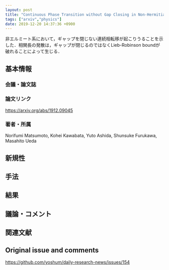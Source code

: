 ```yaml
---
layout: post
title: "Continuous Phase Transition without Gap Closing in Non-Hermitian Quantum Many-Body Systems"
tags: ["arxiv","physics"]
date: 2019-12-20 14:37:36 +0900
---
```


非エルミート系において，ギャップを閉じない連続相転移が起こりうることを示した．相関長の発散は，ギャップが閉じるのではなくLieb-Robinson boundが破れることによって生じる．

## 基本情報
### 会議・論文誌

### 論文リンク
https://arxiv.org/abs/1912.09045

### 著者・所属
Norifumi Matsumoto, Kohei Kawabata, Yuto Ashida, Shunsuke Furukawa, Masahito Ueda

## 新規性

## 手法

## 結果

## 議論・コメント

## 関連文献


## Original issue and comments

https://github.com/yoshum/daily-research-news/issues/154
